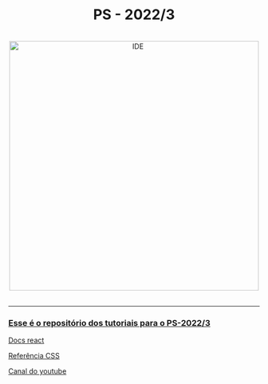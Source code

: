 

<h1 align="center"> PS - 2022/3 </h1>

<div align="center">
  <br/>
  <a href="https://www.idejr.com.br/">
  <img alt="IDE" src="https://user-images.githubusercontent.com/69876980/204844288-68a79dae-914a-4ef7-b73c-97b712d6031a.png" width="500" align="center"/>
  <br/><br/>
</div>

---
### Esse é o repositório dos tutoriais para o PS-2022/3

[Docs react](https://reactjs.org/docs/getting-started.html)

[Referência CSS](https://www.w3schools.com/css)

[Canal do youtube](https://www.youtube.com/@idejr)
